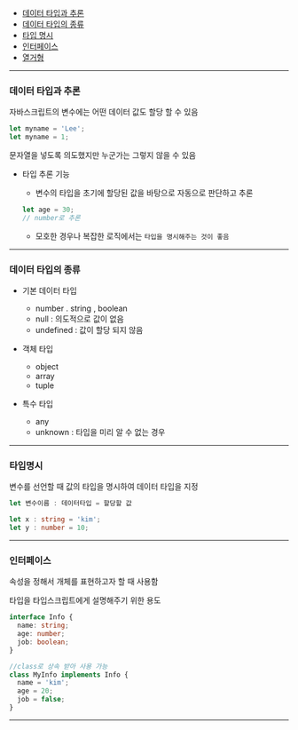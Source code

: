 - [데이터 타입과 추론](#데이터-타입과-추론)
- [데이터 타입의 종류](#데이터-타입의-종류)
- [타입 명시](#타입명시)
- [인터페이스](#인터페이스)
- [열거형](#열거형)

---

### 데이터 타입과 추론

자바스크립트의 변수에는 어떤 데이터 값도 할당 할 수 있음

```js
let myname = 'Lee';
let myname = 1;
```

문자열을 넣도록 의도했지만 누군가는 그렇지 않을 수 있음

- 타입 추론 기능

  - 변수의 타입을 초기에 할당된 값을 바탕으로 자동으로 판단하고 추론

  ```ts
  let age = 30;
  // number로 추론
  ```

  - 모호한 경우나 복잡한 로직에서는 `타입을 명시해주는 것이 좋음`

---

### 데이터 타입의 종류

- 기본 데이터 타입

  - number . string , boolean
  - null : 의도적으로 값이 없음
  - undefined : 값이 할당 되지 않음

- 객체 타입

  - object
  - array
  - tuple

- 특수 타입
  - any
  - unknown : 타입을 미리 알 수 없는 경우

---

### 타입명시

변수를 선언할 때 값의 타입을 명시하여 데이터 타입을 지정

```ts
let 변수이름 : 데이터타입 = 할당할 값

let x : string = 'kim';
let y : number = 10;
```

---

### 인터페이스

속성을 정해서 개체를 표현하고자 할 때 사용함

타입을 타입스크립트에게 설명해주기 위한 용도

```ts
interface Info {
  name: string;
  age: number;
  job: boolean;
}

//class로 상속 받아 사용 가능
class MyInfo implements Info {
  name = 'kim';
  age = 20;
  job = false;
}
```

---
